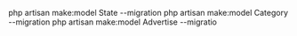 php artisan make:model State --migration
php artisan make:model Category --migration
 php artisan make:model Advertise --migratio
